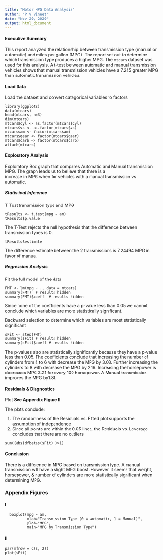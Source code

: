 ```yaml
---
title: "Motor MPG Data Analysis"
author: "P V Vineet"
date: "Nov 20, 2020"
output: html_document
---
```


#### Executive Summary
This report analyzed the relationship between transmission type (manual or 
automatic) and miles per gallon (MPG). The report set out to determine which 
transmission type produces a higher MPG. The `mtcars` dataset was used for this
analysis. A t-test between automatic and manual transmission vehicles shows that
manual transmission vehicles have a 7.245 greater MPG than automatic 
transmission vehicles.

#### Load Data
Load the dataset and convert categorical variables to factors.
```{r results='hide', message=FALSE}
library(ggplot2)
data(mtcars)
head(mtcars, n=3)
dim(mtcars)
mtcars$cyl <- as.factor(mtcars$cyl)
mtcars$vs <- as.factor(mtcars$vs)
mtcars$am <- factor(mtcars$am)
mtcars$gear <- factor(mtcars$gear)
mtcars$carb <- factor(mtcars$carb)
attach(mtcars)
```

#### Exploratory Analysis
 Exploratory Box graph that compares Automatic and Manual 
transmission MPG. The graph leads us to believe that there is a  
increase in MPG when for vehicles with a manual transmission vs automatic.

##### Statistical Inference
T-Test transmission type and MPG
```{r}
tResults <- t.test(mpg ~ am)
tResults$p.value
```
The T-Test rejects the null hypothesis that the difference between transmission
types is 0.  
```{r}
tResults$estimate
```
The difference estimate between the 2 transmissions is 7.24494 MPG in favor of 
manual.

##### Regression Analysis
Fit the full model of the data
```{r results='hide'}
FMT <- lm(mpg ~ ., data = mtcars)
summary(FMT)  # results hidden
summary(FMT)$coeff  # results hidden
```
Since none of the coefficients have a p-value less than 0.05 we cannot conclude
which variables are more statistically significant. 

Backward selection to determine which variables are most statistically 
significant
```{r results='hide'}
sFit <- step(FMT)
summary(sFit) # results hidden
summary(sFit)$coeff # results hidden
```

The p-values also are statistically significantly because they
have a p-value less than 0.05. The coefficients conclude that increasing the 
number of cylinders from 4 to 6 with decrease the MPG by 3.03.  Further 
increasing the cylinders to 8 with decrease the MPG by 2.16.  Increasing the 
horsepower is decreases MPG 3.21 for every 100 horsepower.
A Manual transmission improves the MPG by1.81.

#### Residuals & Diagnostics
Plot
**See Appendix Figure II**

The plots conclude:

1. The randomness of the Residuals vs. Fitted plot supports the assumption of
independence
2. Since all points are within the 0.05 lines, the Residuals vs. Leverage 
concludes that there are no outliers
```{r}
sum((abs(dfbetas(sFit)))>1)
```

#### Conclusion
There is a difference in MPG based on transmission type. A manual transmission
will have a slight MPG boost. However, it seems that weight, horsepower, & 
number of cylinders are more statistically significant when determining MPG.

### Appendix Figures

#### I
```{r echo=FALSE}
  boxplot(mpg ~ am, 
          xlab="Transmission Type (0 = Automatic, 1 = Manual)", 
          ylab="MPG",
          main="MPG by Transmission Type")
```

#### II
```{r echo=FALSE}
par(mfrow = c(2, 2))
plot(sFit)
```
